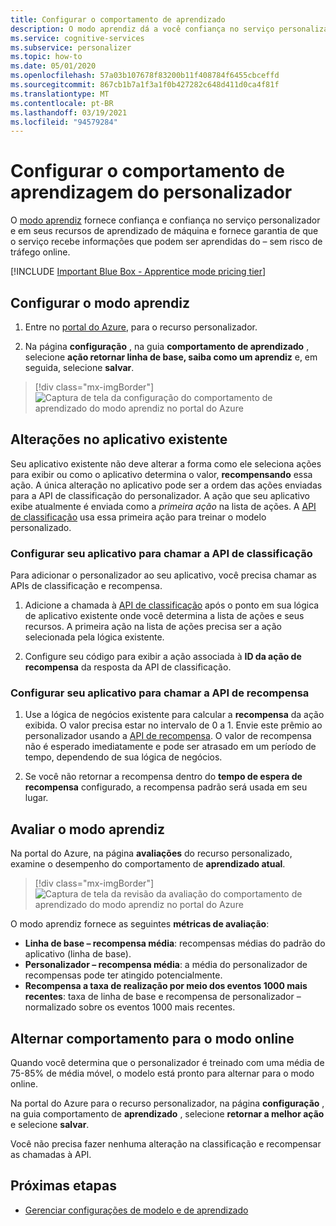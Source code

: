 ```yaml
---
title: Configurar o comportamento de aprendizado
description: O modo aprendiz dá a você confiança no serviço personalizador e em seus recursos de aprendizado de máquina, além de fornecer métricas para as quais o serviço recebe informações que podem ser aprendidas – sem arriscar o tráfego online.
ms.service: cognitive-services
ms.subservice: personalizer
ms.topic: how-to
ms.date: 05/01/2020
ms.openlocfilehash: 57a03b107678f83200b11f408784f6455cbceffd
ms.sourcegitcommit: 867cb1b7a1f3a1f0b427282c648d411d0ca4f81f
ms.translationtype: MT
ms.contentlocale: pt-BR
ms.lasthandoff: 03/19/2021
ms.locfileid: "94579284"
---
```

# <a name="configure-the-personalizer-learning-behavior"></a>Configurar o comportamento de aprendizagem do personalizador

O [modo aprendiz](concept-apprentice-mode.md) fornece confiança e confiança no serviço personalizador e em seus recursos de aprendizado de máquina e fornece garantia de que o serviço recebe informações que podem ser aprendidas do – sem risco de tráfego online.

[!INCLUDE [Important Blue Box - Apprentice mode pricing tier](./includes/important-apprentice-mode.md)]

## <a name="configure-apprentice-mode"></a>Configurar o modo aprendiz

1. Entre no [portal do Azure](https://portal.azure.com), para o recurso personalizador.

1. Na página **configuração** , na guia **comportamento de aprendizado** , selecione **ação retornar linha de base, saiba como um aprendiz** e, em seguida, selecione **salvar**.

> [!div class="mx-imgBorder"]
> ![Captura de tela da configuração do comportamento de aprendizado do modo aprendiz no portal do Azure](media/settings/configure-learning-behavior-azure-portal.png)

## <a name="changes-to-the-existing-application"></a>Alterações no aplicativo existente

Seu aplicativo existente não deve alterar a forma como ele seleciona ações para exibir ou como o aplicativo determina o valor, **recompensando** essa ação. A única alteração no aplicativo pode ser a ordem das ações enviadas para a API de classificação do personalizador. A ação que seu aplicativo exibe atualmente é enviada como a _primeira ação_ na lista de ações. A [API de classificação](https://westus2.dev.cognitive.microsoft.com/docs/services/personalizer-api/operations/Rank) usa essa primeira ação para treinar o modelo personalizado.

### <a name="configure-your-application-to-call-the-rank-api"></a>Configurar seu aplicativo para chamar a API de classificação

Para adicionar o personalizador ao seu aplicativo, você precisa chamar as APIs de classificação e recompensa.

1. Adicione a chamada à [API de classificação](https://westus2.dev.cognitive.microsoft.com/docs/services/personalizer-api/operations/Rank) após o ponto em sua lógica de aplicativo existente onde você determina a lista de ações e seus recursos. A primeira ação na lista de ações precisa ser a ação selecionada pela lógica existente.

1. Configure seu código para exibir a ação associada à **ID da ação de recompensa** da resposta da API de classificação.

### <a name="configure-your-application-to-call-reward-api"></a>Configurar seu aplicativo para chamar a API de recompensa

1. Use a lógica de negócios existente para calcular a **recompensa** da ação exibida. O valor precisa estar no intervalo de 0 a 1. Envie este prêmio ao personalizador usando a [API de recompensa](https://westus2.dev.cognitive.microsoft.com/docs/services/personalizer-api/operations/Reward). O valor de recompensa não é esperado imediatamente e pode ser atrasado em um período de tempo, dependendo de sua lógica de negócios.

1. Se você não retornar a recompensa dentro do **tempo de espera de recompensa** configurado, a recompensa padrão será usada em seu lugar.

## <a name="evaluate-apprentice-mode"></a>Avaliar o modo aprendiz

Na portal do Azure, na página **avaliações** do recurso personalizado, examine o desempenho do comportamento de **aprendizado atual**.

> [!div class="mx-imgBorder"]
> ![Captura de tela da revisão da avaliação do comportamento de aprendizado do modo aprendiz no portal do Azure](media/settings/evaluate-apprentice-mode.png)

O modo aprendiz fornece as seguintes **métricas de avaliação**:
* **Linha de base – recompensa média**: recompensas médias do padrão do aplicativo (linha de base).
* **Personalizador – recompensa média**: a média do personalizador de recompensas pode ter atingido potencialmente.
* **Recompensa a taxa de realização por meio dos eventos 1000 mais recentes**: taxa de linha de base e recompensa de personalizador – normalizado sobre os eventos 1000 mais recentes.

## <a name="switch-behavior-to-online-mode"></a>Alternar comportamento para o modo online

Quando você determina que o personalizador é treinado com uma média de 75-85% de média móvel, o modelo está pronto para alternar para o modo online.

Na portal do Azure para o recurso personalizador, na página **configuração** , na guia comportamento de **aprendizado** , selecione **retornar a melhor ação** e selecione **salvar**.

Você não precisa fazer nenhuma alteração na classificação e recompensar as chamadas à API.

## <a name="next-steps"></a>Próximas etapas

* [Gerenciar configurações de modelo e de aprendizado](how-to-manage-model.md)
